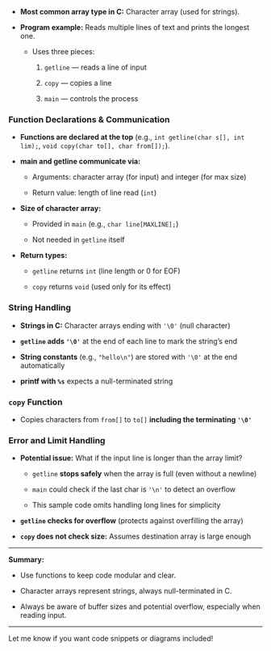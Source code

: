 - **Most common array type in C:** Character array (used for strings).
    
- **Program example:** Reads multiple lines of text and prints the longest one.
    
    - Uses three pieces:
        
        1. `getline` — reads a line of input
            
        2. `copy` — copies a line
            
        3. `main` — controls the process
            

### Function Declarations & Communication

- **Functions are declared at the top** (e.g., `int getline(char s[], int lim);`, `void copy(char to[], char from[]);`).
    
- **main and getline communicate via:**
    
    - Arguments: character array (for input) and integer (for max size)
        
    - Return value: length of line read (`int`)
        
- **Size of character array:**
    
    - Provided in `main` (e.g., `char line[MAXLINE];`)
        
    - Not needed in `getline` itself
        
- **Return types:**
    
    - `getline` returns `int` (line length or 0 for EOF)
        
    - `copy` returns `void` (used only for its effect)
        

### String Handling

- **Strings in C:** Character arrays ending with `'\0'` (null character)
    
- **`getline` adds `'\0'`** at the end of each line to mark the string’s end
    
- **String constants** (e.g., `"hello\n"`) are stored with `'\0'` at the end automatically
    
- **printf with `%s`** expects a null-terminated string
    

### `copy` Function

- Copies characters from `from[]` to `to[]` **including the terminating `'\0'`**
    

### Error and Limit Handling

- **Potential issue:** What if the input line is longer than the array limit?
    
    - `getline` **stops safely** when the array is full (even without a newline)
        
    - `main` could check if the last char is `'\n'` to detect an overflow
        
    - This sample code omits handling long lines for simplicity
        
- **`getline` checks for overflow** (protects against overfilling the array)
    
- **`copy` does not check size:** Assumes destination array is large enough
    

---

**Summary:**

- Use functions to keep code modular and clear.
    
- Character arrays represent strings, always null-terminated in C.
    
- Always be aware of buffer sizes and potential overflow, especially when reading input.
    

---

Let me know if you want code snippets or diagrams included!